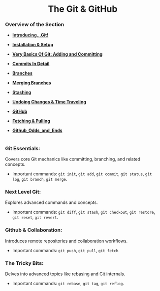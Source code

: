 <h1 align="center">The Git & GitHub</h1>

### Overview of the Section
* **[Introducing...Git!](https://github.com/tsokac2/-_-_Git_and_GitHub_CheatSheet/blob/main/%2301_Introducing_Git.MD)**

* **[Installation & Setup](https://github.com/tsokac2/-_-_Git_and_GitHub_CheatSheet/blob/main/%2302_Installation_and_Setup.MD)**

* **[Very Basics Of Git: Adding and Committing](https://github.com/tsokac2/-_-_Git_and_GitHub_CheatSheet/blob/main/%2303_Basics_Of_Git.MD)**

* **[Commits In Detail](https://github.com/tsokac2/-_-_Git_and_GitHub_CheatSheet/blob/main/%2304_Commits_In_Detail.MD)**

* **[Branches](https://github.com/tsokac2/-_-_Git_and_GitHub_CheatSheet/blob/main/%2305_Branches.MD)**

* **[Merging Branches](https://github.com/tsokac2/-_-_Git_and_GitHub_CheatSheet/blob/main/%2306_Merging_Branches.MD)**

* **[Stashing](https://github.com/tsokac2/-_-_Git_and_GitHub_CheatSheet/blob/main/%2308_Stashing.MD)**

* **[Undoing Changes & Time Traveling](https://github.com/tsokac2/-_-_Git_and_GitHub_CheatSheet/blob/main/%2309_Undoing_Changes_and_Time_Traveling.MD)**

* **[GitHub](https://github.com/tsokac2/-_-_Git_and_GitHub_CheatSheet/blob/main/%2310_GitHub.MD)**

* **[Fetching & Pulling](https://github.com/tsokac2/-_-_Git_and_GitHub_CheatSheet/blob/main/%2311_Fetching_and_Pulling.MD)**

* **[Github_Odds_and_Ends](https://github.com/tsokac2/-_-_Git_and_GitHub_CheatSheet/blob/main/%2312_Github_Odds_and_Ends.MD)**



#
### Git Essentials: 
Covers core Git mechanics like committing, branching, and related concepts.
- Important commands: ``git init``, ``git add``, ``git commit``, ``git status``, ``git log``, ``git branch``, ``git merge``.

### Next Level Git: 
Explores advanced commands and concepts.

- Important commands: ``git diff``, ``git stash``, ``git checkout``, ``git restore``, ``git reset``, ``git revert``.

### Github & Collaboration: 
Introduces remote repositories and collaboration workflows.
- Important commands: ``git push``, ``git pull``, ``git fetch``.

### The Tricky Bits: 
Delves into advanced topics like rebasing and Git internals.
- Important commands: ``git rebase``, ``git tag``, ``git reflog``.














